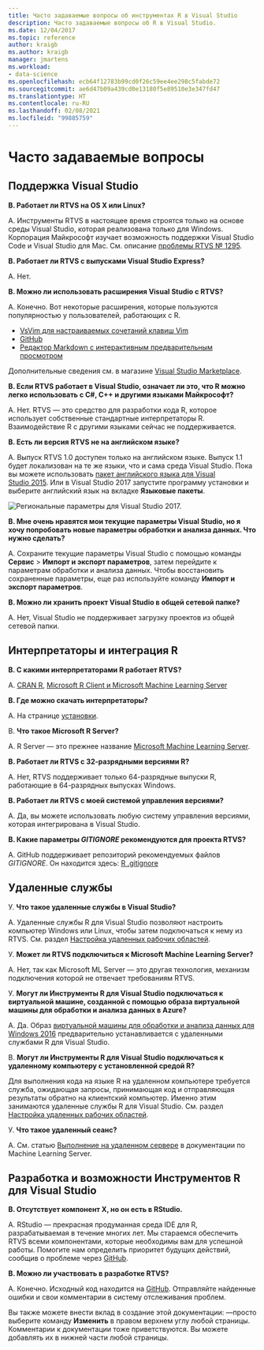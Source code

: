 ```yaml
---
title: Часто задаваемые вопросы об инструментах R в Visual Studio
description: Часто задаваемые вопросы об R в Visual Studio.
ms.date: 12/04/2017
ms.topic: reference
author: kraigb
ms.author: kraigb
manager: jmartens
ms.workload:
- data-science
ms.openlocfilehash: ecb64f12783b99cd0f26c59ee4ee298c5fabde72
ms.sourcegitcommit: ae6d47b09a439cd0e13180f5e89510e3e347fd47
ms.translationtype: HT
ms.contentlocale: ru-RU
ms.lasthandoff: 02/08/2021
ms.locfileid: "99885759"
---
```

# <a name="frequently-asked-questions"></a>Часто задаваемые вопросы

## <a name="visual-studio-support"></a>Поддержка Visual Studio

**В. Работает ли RTVS на OS X или Linux?**

A. Инструменты RTVS в настоящее время строятся только на основе среды Visual Studio, которая реализована только для Windows. Корпорация Майкрософт изучает возможность поддержки Visual Studio Code и Visual Studio для Mac. См. описание [проблемы RTVS № 1295](https://github.com/Microsoft/RTVS/issues/1295).

**В. Работает ли RTVS с выпусками Visual Studio Express?**

A. Нет.

**В. Можно ли использовать расширения Visual Studio с RTVS?**

A. Конечно. Вот некоторые расширения, которые пользуются популярностью у пользователей, работающих с R.

- [VsVim для настраиваемых сочетаний клавиш Vim](https://marketplace.visualstudio.com/items?itemName=JaredParMSFT.VsVim)
- [GitHub](https://marketplace.visualstudio.com/items?itemName=GitHub.GitHubExtensionforVisualStudio)
- [Редактор Markdown с интерактивным предварительным просмотром](https://marketplace.visualstudio.com/items?itemName=MadsKristensen.MarkdownEditor)

Дополнительные сведения см. в магазине [Visual Studio Marketplace](https://marketplace.visualstudio.com/).

**В. Если RTVS работает в Visual Studio, означает ли это, что R можно легко использовать с C#, C++ и другими языками Майкрософт?**

A. Нет. RTVS — это средство для разработки кода R, которое использует собственные стандартные интерпретаторы R. Взаимодействие R с другими языками сейчас не поддерживается.

**В. Есть ли версия RTVS не на английском языке?**

A. Выпуск RTVS 1.0 доступен только на английском языке. Выпуск 1.1 будет локализован на те же языки, что и сама среда Visual Studio. Пока вы можете использовать [пакет английского языка для Visual Studio 2015](https://www.microsoft.com/download/details.aspx?id=48157). Или в Visual Studio 2017 запустите программу установки и выберите английский язык на вкладке **Языковые пакеты**.

![Региональные параметры для Visual Studio 2017.](media/FAQ-international-settings.png)

**В. Мне очень нравятся мои текущие параметры Visual Studio, но я хочу попробовать новые параметры обработки и анализа данных. Что нужно сделать?**

A. Сохраните текущие параметры Visual Studio с помощью команды **Сервис** > **Импорт и экспорт параметров**, затем перейдите к параметрам обработки и анализа данных. Чтобы восстановить сохраненные параметры, еще раз используйте команду **Импорт и экспорт параметров**.

**В. Можно ли хранить проект Visual Studio в общей сетевой папке?**

A. Нет, Visual Studio не поддерживает загрузку проектов из общей сетевой папки.

## <a name="r-interpretersintegration"></a>Интерпретаторы и интеграция R

**В. С какими интерпретаторами R работает RTVS?**

A. [CRAN R](https://cran.r-project.org/), [Microsoft R Client и Microsoft Machine Learning Server](/machine-learning-server/)

**В. Где можно скачать интерпретаторы?**

A. На странице [установки](installing-r-tools-for-visual-studio.md).

В. **Что такое Microsoft R Server?**

A. R Server — это прежнее название [Microsoft Machine Learning Server](/machine-learning-server/what-is-machine-learning-server).

**В. Работает ли RTVS с 32-разрядными версиями R?**

A. Нет, RTVS поддерживает только 64-разрядные выпуски R, работающие в 64-разрядных выпусках Windows.

**В. Работает ли RTVS с моей системой управления версиями?**

A. Да, вы можете использовать любую систему управления версиями, которая интегрирована в Visual Studio.

**В. Какие параметры *GITIGNORE* рекомендуются для проекта RTVS?**

A. GitHub поддерживает репозиторий рекомендуемых файлов *GITIGNORE*. Он находится здесь: [R .gitignore](https://github.com/github/gitignore/blob/master/R.gitignore)

## <a name="remote-services"></a>Удаленные службы

У. **Что такое удаленные службы в Visual Studio?**

A. Удаленные службы R для Visual Studio позволяют настроить компьютер Windows или Linux, чтобы затем подключаться к нему из RTVS. См. раздел [Настройка удаленных рабочих областей](setting-up-remote-r-workspaces.md).

У. **Может ли RTVS подключиться к Microsoft Machine Learning Server?**

A. Нет, так как Microsoft ML Server — это другая технология, механизм подключения которой не отвечает требованиям RTVS.

У. **Могут ли Инструменты R для Visual Studio подключаться к виртуальной машине, созданной с помощью образа виртуальной машины для обработки и анализа данных в Azure?**

A. Да. Образ [виртуальной машины для обработки и анализа данных для Windows 2016](https://azure.microsoft.com/services/virtual-machines/data-science-virtual-machines/) предварительно устанавливается с удаленными службами R для Visual Studio.

В. **Могут ли Инструменты R для Visual Studio подключаться к удаленному компьютеру с установленной средой R?**

Для выполнения кода на языке R на удаленном компьютере требуется служба, ожидающая запросы, принимающая код и отправляющая результаты обратно на клиентский компьютер. Именно этим занимаются удаленные службы R для Visual Studio. См. раздел [Настройка удаленных рабочих областей](setting-up-remote-r-workspaces.md).

У. **Что такое удаленный сеанс?**

A. См. статью [Выполнение на удаленном сервере](/machine-learning-server/r/how-to-execute-code-remotely) в документации по Machine Learning Server.

## <a name="rtvs-development-and-features"></a>Разработка и возможности Инструментов R для Visual Studio

**В. Отсутствует компонент X, но он есть в RStudio.**

A. RStudio — прекрасная продуманная среда IDE для R, разрабатываемая в течение многих лет. Мы стараемся обеспечить RTVS всеми компонентами, которые необходимы вам для успешной работы. Помогите нам определить приоритет будущих действий, сообщив о проблеме через [GitHub](https://github.com/Microsoft/RTVS/issues/).

**В. Можно ли участвовать в разработке RTVS?**

A. Конечно. Исходный код находится на [GitHub](https://github.com/microsoft/RTVS). Отправляйте найденные ошибки и свои комментарии в систему отслеживания проблем.

Вы также можете внести вклад в создание этой документации: &mdash;просто выберите команду **Изменить** в правом верхнем углу любой страницы. Комментарии к документации тоже приветствуются. Вы можете добавлять их в нижней части любой страницы.
